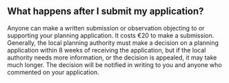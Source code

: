 ##  What happens after I submit my application?

Anyone can make a written submission or observation objecting to or supporting
your planning application. It costs €20 to make a submission. Generally, the
local planning authority must make a decision on a planning application within
8 weeks of receiving the application, but if the local authority needs more
information, or the decision is appealed, it may take much longer. The
decision will be notified in writing to you and anyone who commented on your
application.
